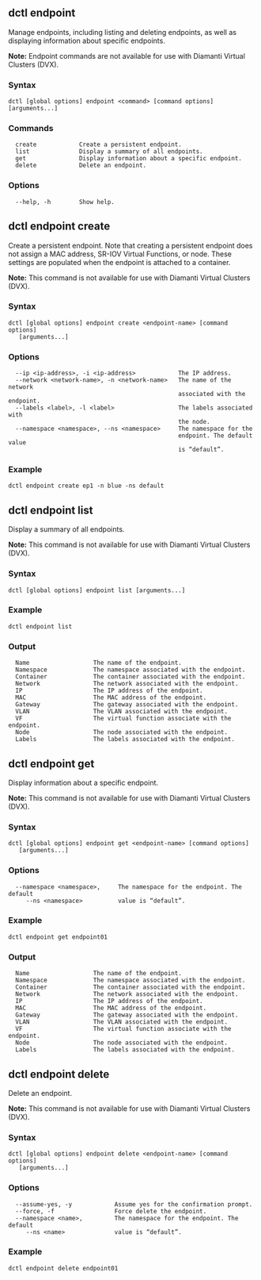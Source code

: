 ## dctl endpoint

Manage endpoints, including listing and deleting endpoints, as well as displaying information about specific endpoints.

**Note:** Endpoint commands are not available for use with Diamanti Virtual Clusters (DVX).

### Syntax

    dctl [global options] endpoint <command> [command options] [arguments...]
    
### Commands

```
  create            Create a persistent endpoint.
  list              Display a summary of all endpoints.
  get               Display information about a specific endpoint.
  delete            Delete an endpoint.
```

### Options

```
  --help, -h        Show help.
```

## dctl endpoint create

Create a persistent endpoint. Note that creating a persistent endpoint does not assign a MAC address, SR-IOV Virtual Functions, or node. These settings are populated when the endpoint is attached to a container.

**Note:** This command is not available for use with Diamanti Virtual Clusters (DVX).

### Syntax

    dctl [global options] endpoint create <endpoint-name> [command options] 
       [arguments...]
    
### Options

```
  --ip <ip-address>, -i <ip-address>            The IP address.
  --network <network-name>, -n <network-name>   The name of the network 
                                                associated with the endpoint.
  --labels <label>, -l <label>                  The labels associated with 
                                                the node.
  --namespace <namespace>, --ns <namespace>     The namespace for the 
                                                endpoint. The default value 
                                                is “default”.
```

### Example

    dctl endpoint create ep1 -n blue -ns default

## dctl endpoint list

Display a summary of all endpoints.

**Note:** This command is not available for use with Diamanti Virtual Clusters (DVX).

### Syntax
    dctl [global options] endpoint list [arguments...]

### Example

    dctl endpoint list

### Output

```
  Name                  The name of the endpoint.
  Namespace             The namespace associated with the endpoint.
  Container             The container associated with the endpoint.
  Network               The network associated with the endpoint.
  IP                    The IP address of the endpoint.
  MAC                   The MAC address of the endpoint.
  Gateway               The gateway associated with the endpoint.
  VLAN                  The VLAN associated with the endpoint.
  VF                    The virtual function associate with the endpoint.
  Node                  The node associated with the endpoint.
  Labels                The labels associated with the endpoint.
```

## dctl endpoint get

Display information about a specific endpoint.

**Note:** This command is not available for use with Diamanti Virtual Clusters (DVX).

### Syntax

    dctl [global options] endpoint get <endpoint-name> [command options] 
       [arguments...]

### Options
```
  --namespace <namespace>,     The namespace for the endpoint. The default 
     --ns <namespace>          value is “default”.
```

### Example

    dctl endpoint get endpoint01

### Output

```
  Name                  The name of the endpoint.
  Namespace             The namespace associated with the endpoint.
  Container             The container associated with the endpoint.
  Network               The network associated with the endpoint.
  IP                    The IP address of the endpoint.
  MAC                   The MAC address of the endpoint.
  Gateway               The gateway associated with the endpoint.
  VLAN                  The VLAN associated with the endpoint.
  VF                    The virtual function associate with the endpoint.
  Node                  The node associated with the endpoint.
  Labels                The labels associated with the endpoint.
```

## dctl endpoint delete

Delete an endpoint.

**Note:** This command is not available for use with Diamanti Virtual Clusters (DVX).

### Syntax

    dctl [global options] endpoint delete <endpoint-name> [command options] 
       [arguments...]

### Options

```
  --assume-yes, -y            Assume yes for the confirmation prompt.
  --force, -f                 Force delete the endpoint.
  --namespace <name>,         The namespace for the endpoint. The default 
     --ns <name>              value is “default”.
```

### Example
    dctl endpoint delete endpoint01
